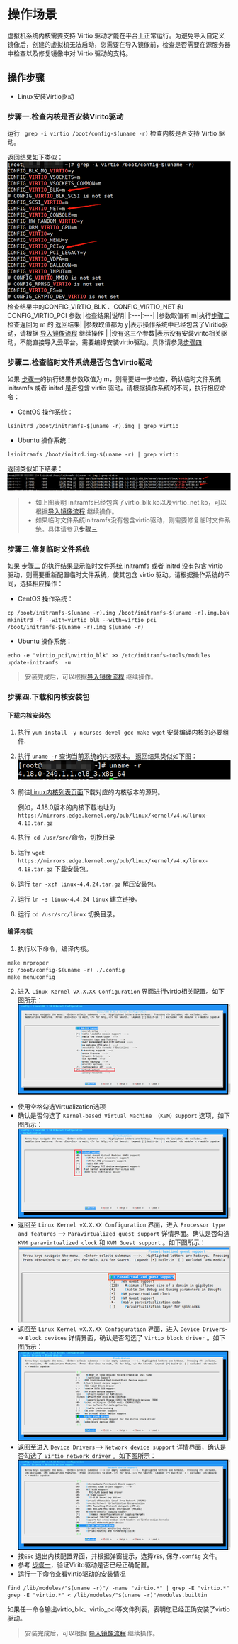 # 操作场景
虚拟机系统内核需要支持 Virtio 驱动才能在平台上正常运行。为避免导入自定义镜像后，创建的虚拟机无法启动，您需要在导入镜像前，检查是否需要在源服务器中检查以及修复镜像中对 Virtio 驱动的支持。

## 操作步骤
* Linux安装Virtio驱动
<span id="CheckVirtio"></span>

### 步骤一.检查内核是否安装Virito驱动

 运行 ` grep -i virtio /boot/config-$(uname -r)` 检查内核是否支持 Virtio 驱动。

返回结果如下类似：
![virtio](../images/customimage/virtio_check.png)
检查结果中的CONFIG_VIRTIO_BLK 、CONFIG_VIRTIO_NET 和 CONFIG_VIRTIO_PCI 参数
|检查结果|说明|
|:---|:---|
|参数取值有 m|执行[步骤二](#CheckVirtioForInitramfs) 检查返回为 m 的 返回结果|
|参数取值都为 y|表示操作系统中已经包含了Viritio驱动，请根据 [导入镜像流程](https://docs.ucloud.cn/UCloudStack/customimage/README?id=_3-导入镜像流程)  继续操作 |
|没有这三个参数|表示没有安装virito相关驱动，不能直接导入云平台。需要编译安装virtio驱动。具体请参见[步骤四](#DownloadKernel)|


<span id="CheckVirtioForInitramfs"></span>

### 步骤二.检查临时文件系统是否包含Virtio驱动
如果 [步骤一](#CheckVirtio)的执行结果参数取值为 m，则需要进一步检查，确认临时文件系统 initramfs 或者 initrd 是否包含 virtio 驱动。请根据操作系统的不同，执行相应命令：
* CentOS 操作系统：
```
lsinitrd /boot/initramfs-$(uname -r).img | grep virtio

```
* Ubuntu 操作系统：
```
lsinitramfs /boot/initrd.img-$(uname -r) | grep virtio
```
返回类似如下结果：
![virtio](../images/customimage/virtio_check_02.png)

> - 如上图表明 initramfs已经包含了virtio_blk.ko以及virtio_net.ko，可以根据[导入镜像流程](https://docs.ucloud.cn/UCloudStack/customimage/README?id=_3-导入镜像流程) 继续操作。
> - 如果临时文件系统initramfs没有包含virtio驱动，则需要修复临时文件系统。具体请参见[步骤三](#ReconfigureInitramfs)



<span id="ReconfigureInitramfs"></span>

### 步骤三.修复临时文件系统
如果 [步骤二](#CheckVirtioForInitramfs) 的执行结果显示临时文件系统 initramfs 或者 initrd 没有包含 virtio 驱动，则需要重新配置临时文件系统，使其包含 virtio 驱动。请根据操作系统的不同，选择相应操作：
* CentOS 操作系统：
```
cp /boot/initramfs-$(uname -r).img /boot/initramfs-$(uname -r).img.bak
mkinitrd -f --with=virtio_blk --with=virtio_pci /boot/initramfs-$(uname -r).img $(uname -r)

```
* Ubuntu 操作系统：
```
echo -e "virtio_pci\nvirtio_blk" >> /etc/initramfs-tools/modules
update-initramfs  -u
```
> 安装完成后，可以根据[导入镜像流程](https://docs.ucloud.cn/UCloudStack/customimage/README?id=_3-导入镜像流程) 继续操作。

<span id="DownloadKernel"></span>

### 步骤四.下载和内核安装包
#### 下载内核安装包
1. 执行  `yum install -y ncurses-devel gcc make wget` 安装编译内核的必要组件.
2. 执行 `uname -r` 查询当前系统的内核版本。
返回结果类似如下图：
![kernel_01](../images/customimage/kernel_01.png)
3. 前往[Linux内核列表页面](https://mirrors.edge.kernel.org/pub/linux/kernel/)下载对应的内核版本的源码。

    例如，4.18.0版本的内核下载地址为 `
    https://mirrors.edge.kernel.org/pub/linux/kernel/v4.x/linux-4.18.tar.gz`

4. 执行` cd /usr/src/`命令，切换目录

5. 运行 `wget https://mirrors.edge.kernel.org/pub/linux/kernel/v4.x/linux-4.18.tar.gz` 下载安装包。

6. 运行 `tar -xzf linux-4.4.24.tar.gz` 解压安装包。

7. 运行 `ln -s linux-4.4.24 linux` 建立链接。

8. 运行 `cd /usr/src/linux` 切换目录。
#### 编译内核
1. 执行以下命令，编译内核。
```
make mrproper
cp /boot/config-$(uname -r) ./.config
make menuconfig
```
2. 进入 `Linux Kernel vX.X.XX Configuration` 界面进行virtio相关配置。如下图所示：
![kernel_02](../images/customimage/kernel_02.png)
* 使用空格勾选Virtualization选项
* 确认是否勾选了 `Kernel-based Virtual Machine （KVM）support` 选项，如下图所示：
![kernel_03](../images/customimage/kernel_03.png)
* 返回至 `Linux Kernel vX.X.XX Configuration` 界面，进入 `Processor type and features` --> `Paravirtualized guest support` 详情界面。确认是否勾选 `KVM paravirtualized clock` 和 `KVM Guest support` 。如下图所示：
![kernel_04](../images/customimage/kernel_04.png)
* 返回至 `Linux Kernel vX.X.XX Configuration` 界面，进入 `Device Drivers`--> `Block devices` 详情界面，确认是否勾选了 `Virtio block driver` 。如下图所示：
![kernel_05](../images/customimage/kernel_05.png)
* 返回至进入 `Device Drivers`--> `Network device support` 详情界面，确认是否勾选了 `Virtio network driver` 。如下图所示：
![kernel_06](../images/customimage/kernel_06.png)
* 按`ESc` 退出内核配置界面，并根据弹窗提示，选择`YES`, 保存`.config` 文件。
* 参考 [步骤一](#CheckVirtio)，验证Virito驱动是否已经正确配置。
* 运行一下命令查看virtio驱动的安装情况
```
find /lib/modules/"$(uname -r)"/ -name "virtio.*" | grep -E "virtio.*"
grep -E "virtio.*" < /lib/modules/"$(uname -r)"/modules.builtin
```
如果任一命令输出virtio_blk、virtio_pci等文件列表，表明您已经正确安装了virtio驱动。

> 安装完成后，可以根据 [导入镜像流程](https://docs.ucloud.cn/UCloudStack/customimage/README?id=_3-导入镜像流程) 继续操作。
